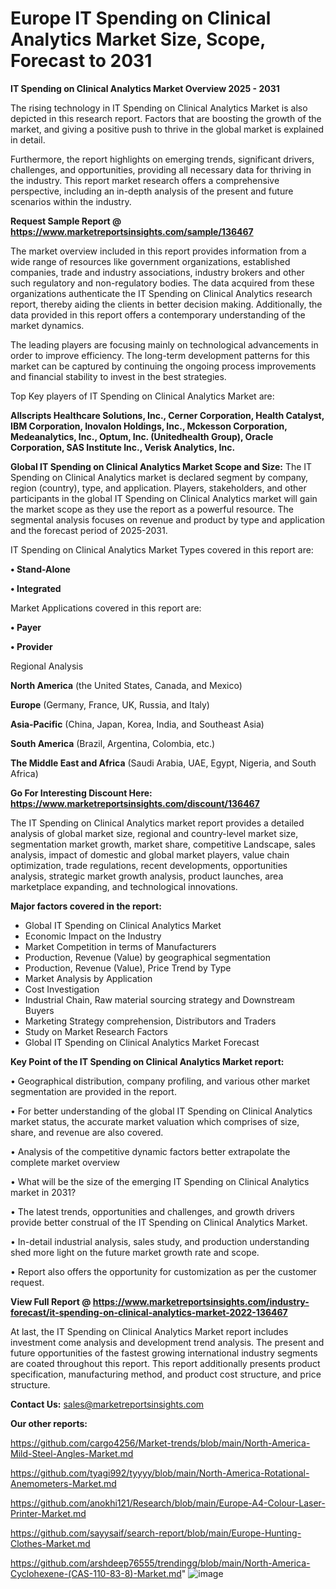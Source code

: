 # Europe IT Spending on Clinical Analytics Market Size, Scope, Forecast to 2031

<Strong> IT Spending on Clinical Analytics Market Overview 2025 - 2031</strong>

The rising technology in IT Spending on Clinical Analytics Market is also depicted in this research report. Factors that are boosting the growth of the market, and giving a positive push to thrive in the global market is explained in detail.

Furthermore, the report highlights on emerging trends, significant drivers, challenges, and opportunities, providing all necessary data for thriving in the industry. This report market research offers a comprehensive perspective, including an in-depth analysis of the present and future scenarios within the industry.

<strong>Request Sample Report @ <a href=https://www.marketreportsinsights.com/sample/136467>https://www.marketreportsinsights.com/sample/136467</a></strong>

The market overview included in this report provides information from a wide range of resources like government organizations, established companies, trade and industry associations, industry brokers and other such regulatory and non-regulatory bodies. The data acquired from these organizations authenticate the IT Spending on Clinical Analytics research report, thereby aiding the clients in better decision making. Additionally, the data provided in this report offers a contemporary understanding of the market dynamics.

The leading players are focusing mainly on technological advancements in order to improve efficiency. The long-term development patterns for this market can be captured by continuing the ongoing process improvements and financial stability to invest in the best strategies.

Top Key players of IT Spending on Clinical Analytics Market are:

<strong>Allscripts Healthcare Solutions, Inc., Cerner Corporation, Health Catalyst, IBM Corporation, Inovalon Holdings, Inc., Mckesson Corporation, Medeanalytics, Inc., Optum, Inc. (Unitedhealth Group), Oracle Corporation, SAS Institute Inc., Verisk Analytics, Inc.</strong>

<strong><b>Global IT Spending on Clinical Analytics Market Scope and Size:</b></strong>
The IT Spending on Clinical Analytics market is declared segment by company, region (country), type, and application. Players, stakeholders, and other participants in the global IT Spending on Clinical Analytics market will gain the market scope as they use the report as a powerful resource. The segmental analysis focuses on revenue and product by type and application and the forecast period of 2025-2031.

IT Spending on Clinical Analytics Market Types covered in this report are:

<strong>• Stand-Alone

• Integrated</strong>

Market Applications covered in this report are:

<strong>• Payer

• Provider</strong> 

Regional Analysis

<strong>North America</strong> (the United States, Canada, and Mexico)

<strong>Europe</strong> (Germany, France, UK, Russia, and Italy)

<strong>Asia-Pacific</strong> (China, Japan, Korea, India, and Southeast Asia)

<strong>South America</strong> (Brazil, Argentina, Colombia, etc.)

<strong>The Middle East and Africa</strong> (Saudi Arabia, UAE, Egypt, Nigeria, and South Africa)

<strong>Go For Interesting Discount Here: <a href=https://www.marketreportsinsights.com/discount/136467>https://www.marketreportsinsights.com/discount/136467</a></strong>

The IT Spending on Clinical Analytics market report provides a detailed analysis of global market size, regional and country-level market size, segmentation market growth, market share, competitive Landscape, sales analysis, impact of domestic and global market players, value chain optimization, trade regulations, recent developments, opportunities analysis, strategic market growth analysis, product launches, area marketplace expanding, and technological innovations.

<strong><b>Major factors covered in the report:</b></strong>
<ul>
  <li>Global IT Spending on Clinical Analytics Market </li>
  <li>Economic Impact on the Industry</li>
  <li>Market Competition in terms of Manufacturers</li>
  <li>Production, Revenue (Value) by geographical segmentation</li>
  <li>Production, Revenue (Value), Price Trend by Type</li>
  <li>Market Analysis by Application</li>
  <li>Cost Investigation</li>
  <li>Industrial Chain, Raw material sourcing strategy and Downstream Buyers</li>
  <li>Marketing Strategy comprehension, Distributors and Traders</li>
  <li>Study on Market Research Factors</li>
  <li>Global IT Spending on Clinical Analytics Market Forecast</li>
</ul>

<strong><b>Key Point of the IT Spending on Clinical Analytics Market report:</b></strong>

• Geographical distribution, company profiling, and various other market segmentation are provided in the report.

• For better understanding of the global IT Spending on Clinical Analytics market status, the accurate market valuation which comprises of size, share, and revenue are also covered.

• Analysis of the competitive dynamic factors better extrapolate the complete market overview

• What will be the size of the emerging IT Spending on Clinical Analytics market in 2031?

• The latest trends, opportunities and challenges, and growth drivers provide better construal of the IT Spending on Clinical Analytics Market.

• In-detail industrial analysis, sales study, and production understanding shed more light on the future market growth rate and scope.

• Report also offers the opportunity for customization as per the customer request.

<strong><b>View Full Report @ <a href=https://www.marketreportsinsights.com/industry-forecast/it-spending-on-clinical-analytics-market-2022-136467>https://www.marketreportsinsights.com/industry-forecast/it-spending-on-clinical-analytics-market-2022-136467</a></b></strong>


At last, the IT Spending on Clinical Analytics Market report includes investment come analysis and development trend analysis. The present and future opportunities of the fastest growing international industry segments are coated throughout this report. This report additionally presents product specification, manufacturing method, and product cost structure, and price structure.

<strong>Contact Us:</strong>
sales@marketreportsinsights.com

<strong>Our other reports:</strong>

<a href=https://github.com/cargo4256/Market-trends/blob/main/North-America-Mild-Steel-Angles-Market.md>https://github.com/cargo4256/Market-trends/blob/main/North-America-Mild-Steel-Angles-Market.md</a>

<a href=https://github.com/tyagi992/tyyyy/blob/main/North-America-Rotational-Anemometers-Market.md>https://github.com/tyagi992/tyyyy/blob/main/North-America-Rotational-Anemometers-Market.md</a>

<a href=https://github.com/anokhi121/Research/blob/main/Europe-A4-Colour-Laser-Printer-Market.md>https://github.com/anokhi121/Research/blob/main/Europe-A4-Colour-Laser-Printer-Market.md</a>

<a href=https://github.com/sayysaif/search-report/blob/main/Europe-Hunting-Clothes-Market.md>https://github.com/sayysaif/search-report/blob/main/Europe-Hunting-Clothes-Market.md</a>

<a href=https://github.com/arshdeep76555/trendingg/blob/main/North-America-Cyclohexene-(CAS-110-83-8)-Market.md>https://github.com/arshdeep76555/trendingg/blob/main/North-America-Cyclohexene-(CAS-110-83-8)-Market.md</a>"
![image](https://github.com/user-attachments/assets/2c70d4a1-991f-439b-b861-99eff697894c)

